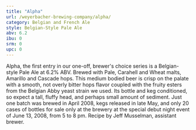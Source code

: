 ```yaml
---
title: "Alpha"
url: /weyerbacher-brewing-company/alpha/
category: Belgian and French Ale
style: Belgian-Style Pale Ale
abv: 6.2
ibu: 0
srm: 0
upc: 0
---
```

Alpha, the first entry in our one-off, brewer's choice series is a Belgian-style Pale Ale at 6.2% ABV. Brewed with Pale, Carahell and Wheat malts, Amarillo and Cascade hops. This medium bodied beer is crisp on the palate with a smooth, not overly bitter hops flavor coupled with the fruity esters from the Belgian Abby yeast strain we used. Its bottle and keg conditioned, so expect a tall, fluffy head, and perhaps small amount of sediment. Just one batch was brewed in April 2008, kegs released in late May, and only 20 cases of bottles for sale only at the brewery at the special debut night event of June 13, 2008, from 5 to 8 pm. Recipe by Jeff Musselman, assistant brewer.
